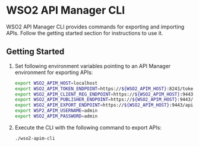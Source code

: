 # WSO2 API Manager CLI

WSO2 API Manager CLI provides commands for exporting and importing APIs. Follow the getting started section for instructions to use it.

## Getting Started

1. Set following environment variables pointing to an API Manager environment for exporting APIs:

   ```bash
   export WSO2_APIM_HOST=localhost
   export WSO2_APIM_TOKEN_ENDPOINT=https://${WSO2_APIM_HOST}:8243/token
   export WSO2_APIM_CLIENT_REG_ENDPOINT=https://${WSO2_APIM_HOST}:9443/client-registration/v0.11/register
   export WSO2_APIM_PUBLISHER_ENDPOINT=https://${WSO2_APIM_HOST}:9443/api/am/publisher
   export WSO2_APIM_EXPORT_ENDPOINT=https://${WSO2_APIM_HOST}:9443/api-import-export-2.1.0-v2/export-api
   export WSP2_APIM_USERNAME=admin
   export WSO2_APIM_PASSWORD=admin
   ```
2. Execute the CLI with the following command to export APIs:

   ```bash
   ./wso2-apim-cli
   ```